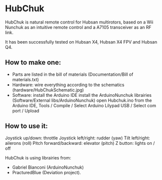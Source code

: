 HubChuk
=======

HubChuk is natural remote control for Hubsan multirotors, based on a Wii Nunchuk as an intuitive remote control and a A7105 transceiver as an RF link.

It has been successfully tested on Hubsan X4, Hubsan X4 FPV and Hubsan Q4.


How to make one:
----------------
- Parts are listed in the bill of materials (Documentation/Bill of materials.txt)
- Hardware: wire everything according to the schematics (hardware/HubChukSchematic.jpg)
- Software: 
	install the Arduino IDE
	install the ArduinoNunchuk librairies (Software/External libs/ArduinoNunchuk) 
	open Hubchuk.ino from the Arduino IDE, Tools / Compile / Select Arduino Lilypad USB / Select com port / Upload

How to use it:
--------------
Joystick up/down: 	throttle
Joystick left/right: 	rudder (yaw)
Tilt left/right: 	ailerons (roll)
Pitch forward/backward: elevator (pitch)
Z button: 		lights on / off

	
HubChuk is using librairies from:
- Gabriel Bianconi (ArduinoNunchuk)
- PracturedBlue (Deviation project).

